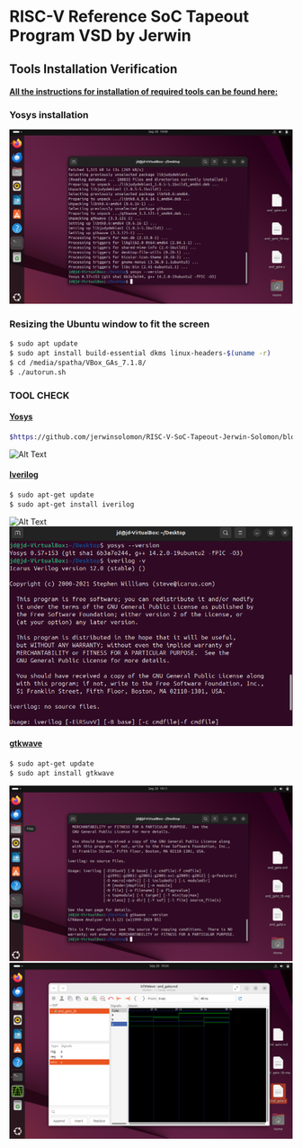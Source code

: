 # RISC-V Reference SoC Tapeout Program VSD by Jerwin

## Tools Installation Verification

#### <ins>All the instructions for installation of required tools can be found here:</ins>

### **Yosys installation**
![Yosys Installation](https://github.com/jerwinsolomon/RISC-V-SoC-Tapeout-Jerwin-Solomon/blob/main/Week0/Images/Screenshot%202025-09-20%20190925.png)

### **Resizing the Ubuntu window to fit the screen**
```bash
$ sudo apt update
$ sudo apt install build-essential dkms linux-headers-$(uname -r)
$ cd /media/spatha/VBox_GAs_7.1.8/
$ ./autorun.sh
```

### **TOOL CHECK**

#### <ins>**Yosys**</ins>
```bash
$https://github.com/jerwinsolomon/RISC-V-SoC-Tapeout-Jerwin-Solomon/blob/main/Week0/Images/Screenshot%202025-09-20%20190925.png
```
![Alt Text](Images/yosys_installation_done.jpeg)

#### <ins>**Iverilog**</ins>
```bash
$ sudo apt-get update
$ sudo apt-get install iverilog
```
![Alt Text](Images/iverilog_status.png)
![Iverilog installation](https://github.com/jerwinsolomon/RISC-V-SoC-Tapeout-Jerwin-Solomon/blob/main/Week0/Images/Screenshot%202025-09-20%20191109.png)
#### <ins>**gtkwave**</ins>
```bash
$ sudo apt-get update
$ sudo apt install gtkwave
```
![GTK wave](https://github.com/jerwinsolomon/RISC-V-SoC-Tapeout-Jerwin-Solomon/blob/main/Week0/Images/Screenshot%202025-09-20%20191201.png)
![and gate verification](https://github.com/jerwinsolomon/RISC-V-SoC-Tapeout-Jerwin-Solomon/blob/main/Week0/Images/Screenshot%202025-09-20%20192423.png)
